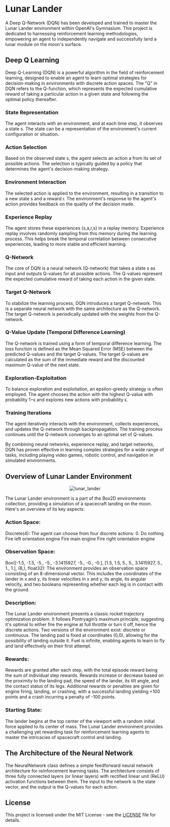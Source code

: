 # Lunar Lander

A Deep Q-Network (DQN) has been developed and trained to master the Lunar Lander environment within OpenAI's Gymnasium. This project is dedicated to harnessing reinforcement learning methodologies, empowering an agent to independently navigate and successfully land a lunar module on the moon's surface.

## Deep Q Learning

Deep Q-Learning (DQN) is a powerful algorithm in the field of reinforcement learning, designed to enable an agent to learn optimal strategies for decision-making in environments with discrete action spaces. The "Q" in DQN refers to the Q-function, which represents the expected cumulative reward of taking a particular action in a given state and following the optimal policy thereafter.

### State Representation

The agent interacts with an environment, and at each time step, it observes a state s. 
The state can be a representation of the environment's current configuration or situation.

### Action Selection

Based on the observed state s, the agent selects an action a from its set of possible actions.
The selection is typically guided by a policy that determines the agent's decision-making strategy.

### Environment Interaction

The selected action is applied to the environment, resulting in a transition to a new state s and a reward r. 
The environment's response to the agent's action provides feedback on the quality of the decision made.

### Experience Replay

The agent stores these experiences (s,a,r,s) in a replay memory. Experience replay involves randomly sampling 
from this memory during the learning process. This helps break the temporal correlation between consecutive 
experiences, leading to more stable and efficient learning.

### Q-Network

The core of DQN is a neural network (Q-network) that takes a state s as input and outputs Q-values for all possible actions.
The Q-values represent the expected cumulative reward of taking each action in the given state.

### Target Q-Network

To stabilize the learning process, DQN introduces a target Q-network. This is a separate neural network with the same architecture as the Q-network. The target Q-network is periodically updated with the weights from the Q-network.

### Q-Value Update (Temporal Difference Learning)

The Q-network is trained using a form of temporal difference learning. The loss function is defined as the Mean Squared Error (MSE) between the predicted Q-values and the target Q-values. The target Q-values are calculated as the sum of the immediate reward and the discounted maximum Q-value of the next state.

### Exploration-Exploitation

To balance exploration and exploitation, an epsilon-greedy strategy is often employed. The agent chooses the action with the highest Q-value with probability 1−ϵ and explores new actions with probability ϵ.

### Training Iterations

The agent iteratively interacts with the environment, collects experiences, and updates the Q-network through backpropagation. The training process continues until the Q-network converges to an optimal set of Q-values.

By combining neural networks, experience replay, and target networks, DQN has proven effective in learning complex strategies for a wide range of tasks, including playing video games, robotic control, and navigation in simulated environments.

## Overview of Lunar Lander Environment

<p align="center">
  <img src="https://github.com/Neill-Erasmus/lunar-lander/assets/141222943/8887d155-1211-4f24-a164-222219af185b" alt="lunar_lander">
</p>

The Lunar Lander environment is a part of the Box2D environments collection, providing a simulation of a spacecraft landing on the moon. Here's an overview of its key aspects:

### Action Space:

Discrete(4): The agent can choose from four discrete actions:
0. Do nothing
Fire left orientation engine
Fire main engine
Fire right orientation engine

### Observation Space:

Box([-1.5, -1.5, -5., -5., -3.1415927, -5., -0., -0.], [1.5, 1.5, 5., 5., 3.1415927, 5., 1., 1.], (8,), float32): The environment provides an observation space consisting of an 8-dimensional vector. This includes the coordinates of the lander in x and y, its linear velocities in x and y, its angle, its angular velocity, and two booleans representing whether each leg is in contact with the ground.

### Description:

The Lunar Lander environment presents a classic rocket trajectory optimization problem. It follows Pontryagin’s maximum principle, suggesting it's optimal to either fire the engine at full throttle or turn it off, hence the discrete actions.
Two versions of the environment exist: discrete or continuous. The landing pad is fixed at coordinates (0,0), allowing for the possibility of landing outside it. Fuel is infinite, enabling agents to learn to fly and land effectively on their first attempt.

### Rewards:

Rewards are granted after each step, with the total episode reward being the sum of individual step rewards.
Rewards increase or decrease based on the proximity to the landing pad, the speed of the lander, its tilt angle, and the contact status of its legs.
Additional rewards or penalties are given for engine firing, landing, or crashing, with a successful landing yielding +100 points and a crash incurring a penalty of -100 points.

### Starting State:

The lander begins at the top center of the viewport with a random initial force applied to its center of mass.
The Lunar Lander environment provides a challenging yet rewarding task for reinforcement learning agents to master the intricacies of spacecraft control and landing.

## The Architecture of the Neural Network

The NeuralNetwork class defines a simple feedforward neural network architecture for reinforcement learning tasks. The architecture consists of three fully connected layers (or linear layers) with rectified linear unit (ReLU) activation functions between them. The input to the network is the state vector, and the output is the Q-values for each action.

## License

This project is licensed under the MIT License - see the [LICENSE](LICENSE) file for details.
